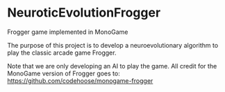 # NeuroticEvolutionFrogger
Frogger game implemented in MonoGame


The purpose of this project is to develop a neuroevolutionary algorithm to play the classic arcade game Frogger.


Note that we are only developing an AI to play the game. All credit for the MonoGame version of Frogger goes to:
https://github.com/codehoose/monogame-frogger
